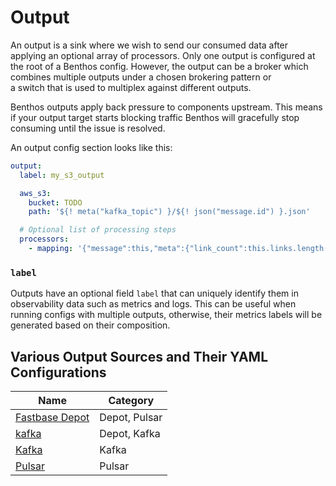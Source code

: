 # Output

An output is a sink where we wish to send our consumed data after applying an optional array of processors. Only one output is configured at the root of a Benthos config. However, the output can be a broker which combines multiple outputs under a chosen brokering pattern or a switch that is used to multiplex against different outputs. 

Benthos outputs apply back pressure to components upstream. This means if your output target starts blocking traffic Benthos will gracefully stop consuming until the issue is resolved.

An output config section looks like this:

```yaml
output:
  label: my_s3_output

  aws_s3:
    bucket: TODO
    path: '${! meta("kafka_topic") }/${! json("message.id") }.json'

  # Optional list of processing steps
  processors:
    - mapping: '{"message":this,"meta":{"link_count":this.links.length()}}'
```

### `label`

Outputs have an optional field `label` that can uniquely identify them in observability data such as metrics and logs. This can be useful when running configs with multiple outputs, otherwise, their metrics labels will be generated based on their composition.

## Various Output Sources and Their YAML Configurations

|Name|Category|
|---|---|
|[Fastbase Depot](/resources/stacks/benthos/components/output/fastbase_depot/)|Depot, Pulsar|
|[kafka](/resources/stacks/benthos/components/output/kafka_depot/)|Depot, Kafka|
|[Kafka](/resources/stacks/benthos/components/output/kafka/)|Kafka|
|[Pulsar](/resources/stacks/benthos/components/output/pulsar/)|Pulsar|
